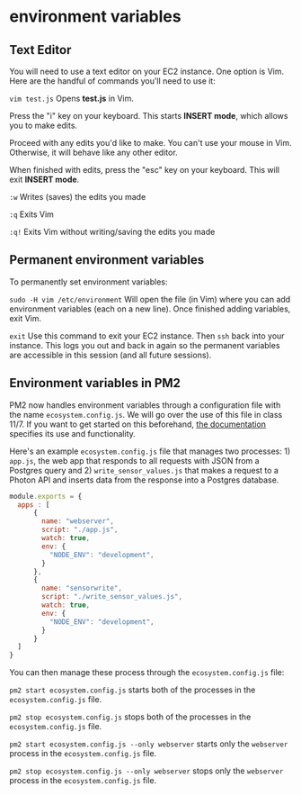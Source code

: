 # environment variables

## Text Editor 

You will need to use a text editor on your EC2 instance. One option is Vim. Here are the handful of commands you'll need to use it:

`vim test.js` Opens **test.js** in Vim. 

Press the "i" key on your keyboard. This starts **INSERT mode**, which allows you to make edits. 

Proceed with any edits you'd like to make. You can't use your mouse in Vim. Otherwise, it will behave like any other editor. 

When finished with edits, press the "esc" key on your keyboard. This will exit **INSERT mode**. 

`:w` Writes (saves) the edits you made

`:q` Exits Vim

`:q!` Exits Vim without writing/saving the edits you made

## Permanent environment variables

To permanently set environment variables: 

`sudo -H vim /etc/environment` Will open the file (in Vim) where you can add environment variables (each on a new line). Once finished adding variables, exit Vim. 

`exit` Use this command to exit your EC2 instance. Then `ssh` back into your instance. This logs you out and back in again so the permanent variables are accessible in this session (and all future sessions). 

## Environment variables in PM2

PM2 now handles environment variables through a configuration file with the name `ecosystem.config.js`. We will go over the use of this file in class 11/7. If you want to get started on this beforehand, [the documentation](http://pm2.keymetrics.io/docs/usage/environment/) specifies its use and functionality. 

Here's an example `ecosystem.config.js` file that manages two processes: 1) `app.js`, the web app that responds to all requests with JSON from a Postgres query and 2) `write_sensor_values.js` that makes a request to a Photon API and inserts data from the response into a Postgres database. 

```javascript
module.exports = {
  apps : [
      {
        name: "webserver",
        script: "./app.js",
        watch: true,
        env: {
          "NODE_ENV": "development",
        }
      },
      {
        name: "sensorwrite",
        script: "./write_sensor_values.js",
        watch: true,
        env: {
          "NODE_ENV": "development",
        }
      }
  ]
}
```

You can then manage these process through the `ecosystem.config.js` file: 

`pm2 start ecosystem.config.js` starts both of the processes in the `ecosystem.config.js` file. 

`pm2 stop ecosystem.config.js` stops both of the processes in the `ecosystem.config.js` file. 

`pm2 start ecosystem.config.js --only webserver` starts only the `webserver` process in the `ecosystem.config.js` file. 

`pm2 stop ecosystem.config.js --only webserver` stops only the `webserver` process in the `ecosystem.config.js` file. 